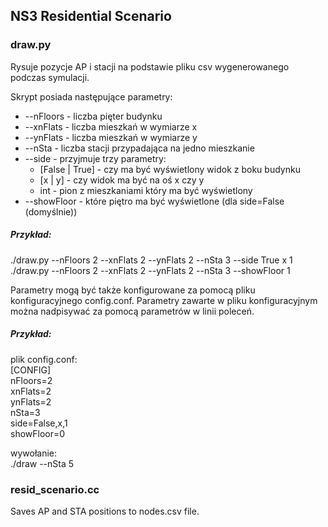 ## NS3 Residential Scenario

### draw.py
Rysuje pozycje AP i stacji na podstawie pliku csv wygenerowanego podczas symulacji.

Skrypt posiada następujące parametry:

- --nFloors - liczba pięter budynku
- --xnFlats - liczba mieszkań w wymiarze x
- --ynFlats - liczba mieszkań w wymiarze y
- --nSta - liczba stacji przypadająca na jedno mieszkanie
- --side - przyjmuje trzy parametry:
  - [False | True] - czy ma być wyświetlony widok z boku budynku
  - [x | y] - czy widok ma być na oś x czy y
  - int - pion z mieszkaniami który ma być wyświetlony
- --showFloor - które piętro ma być wyświetlone (dla side=False (domyślnie))

##### Przykład:<br>
./draw.py --nFloors 2 --xnFlats 2 --ynFlats 2 --nSta 3 --side True x 1<br>
./draw.py --nFloors 2 --xnFlats 2 --ynFlats 2 --nSta 3 --showFloor 1<br>

Parametry mogą być także konfigurowane za pomocą pliku konfiguracyjnego config.conf. Parametry zawarte w pliku konfiguracyjnym można nadpisywać za pomocą parametrów w linii poleceń.

##### Przykład:<br>
plik config.conf:<br>
[CONFIG]<br>
nFloors=2<br>
xnFlats=2<br>
ynFlats=2<br>
nSta=3<br>
side=False,x,1<br>
showFloor=0<br>

wywołanie:<br>
./draw --nSta 5

### resid_scenario.cc
Saves AP and STA positions to nodes.csv file.
